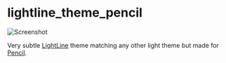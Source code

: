 # lightline_theme_pencil

![Screenshot](https://s3.brnbw.com/Screen-Shot-2016-08-26-14-34-55.png)

Very subtle [LightLine](https://github.com/itchyny/lightline.vim) theme matching any other light theme but made for [Pencil](https://github.com/reedes/vim-colors-pencil).

